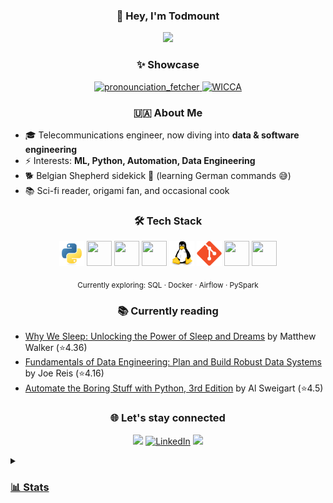 <h3 align="center" >👋 Hey, I'm Todmount</h3>

<p align="center">
  <img src="https://readme-typing-svg.herokuapp.com?lines=Aspiring+Developer;Baby+steps+into+Data+Engineering;Always+curious+to+build+new+things&center=true&width=500&height=45&size=20&duration=4250&pause=1000">
</p>

<h3 align="center">✨ Showcase</h3>

<p align="center">
  <a href="https://github.com/Todmount/pronunciation_fetcher">
    <img 
      src="https://denvercoder1-github-readme-stats.vercel.app/api/pin/?username=todmount&repo=pronunciation_fetcher&theme=vue-dark&hide_border=true&show_icons=false" 
      width="280"
      alt="pronounciation_fetcher"
      >
  </a>
  <a href="https://github.com/Todmount/wicca">
    <img 
      src="https://denvercoder1-github-readme-stats.vercel.app/api/pin/?username=todmount&repo=wicca&theme=vue-dark&hide_border=true&show_icons=false" 
      width="280"
      alt="WICCA"
      >
  </a>
</p>

<h3 align="center">🇺🇦 About Me</h3>

- 🎓 Telecommunications engineer, now diving into **data & software engineering**
- ⚡ Interests: **ML, Python, Automation, Data Engineering**
- 🐕 Belgian Shepherd sidekick 🐾 (learning German commands 😅)
- 📚 Sci-fi reader, origami fan, and occasional cook

<!-- Github general stats -->
<!-- <a href="https://github.com/anuraghazra/github-readme-stats"><img src="https://github-readme-stats.vercel.app/api?username=todmount&theme=vue-dark&show_icons=true&hide=stars" width="435"/></a> -->

<h3 align="center">🛠️ Tech Stack</h3>
<p align="center">
  <img src="https://raw.githubusercontent.com/devicons/devicon/master/icons/python/python-original.svg" width="40" height="40"/>
  <img src="https://cdn.jsdelivr.net/gh/devicons/devicon@latest/icons/numpy/numpy-original.svg" width="40" height="40"/>
  <img src="https://cdn.jsdelivr.net/gh/devicons/devicon@latest/icons/pandas/pandas-original.svg" width="40" height="40"/>
  <img src="https://cdn.jsdelivr.net/gh/devicons/devicon@latest/icons/jupyter/jupyter-original-wordmark.svg" width="40" height="40"/>
  <img src="https://raw.githubusercontent.com/devicons/devicon/master/icons/linux/linux-original.svg" width="40" height="40"/>
  <img src="https://raw.githubusercontent.com/devicons/devicon/master/icons/git/git-original.svg" width="40" height="40"/>
  <img src="https://cdn.jsdelivr.net/gh/devicons/devicon@latest/icons/pycharm/pycharm-original.svg" width="40" height="40"/>
  <img src="https://cdn.jsdelivr.net/gh/devicons/devicon@latest/icons/anaconda/anaconda-original.svg" width="40" height="40"/>
</p>
<p align="center"><sub>Currently exploring: SQL · Docker · Airflow · PySpark</sub></p>


<h3 align="center">📚 Currently reading</h3>

<!-- GOODREADS-LIST:START -->
- [Why We Sleep: Unlocking the Power of Sleep and Dreams](https://www.goodreads.com/review/show/7850495241?utm_medium=api&utm_source=rss) by Matthew Walker (⭐️4.36)
- [Fundamentals of Data Engineering: Plan and Build Robust Data Systems](https://www.goodreads.com/review/show/7850230893?utm_medium=api&utm_source=rss) by Joe Reis (⭐️4.16)
- [Automate the Boring Stuff with Python, 3rd Edition](https://www.goodreads.com/review/show/7850229429?utm_medium=api&utm_source=rss) by Al Sweigart (⭐️4.5)
<!-- GOODREADS-LIST:END -->

<!-- Socials -->
<h3 align="center">
  🌐 Let's stay connected
</h3>
<p align="center">
  <a href="https://www.facebook.com/todmount/"><img src="https://img.shields.io/badge/Facebook-%231877F2.svg?&style=for-the-badge&logo=facebook&logoColor=white" /></a>
  <a href="https://www.linkedin.com/in/tododmount/" target="_blank"><img src="https://img.shields.io/badge/LinkedIn-%230077B5.svg?&style=for-the-badge&logo=linkedin&logoColor=white" alt="LinkedIn"></a>
  <a href="mailto:todmount@gmail.com"><img src="https://img.shields.io/badge/Gmail-D14836?style=for-the-badge&logo=gmail&logoColor=white"</a>
</p>

<details>
  <summary><h3 align="">📊 Stats</h3></summary>
    <p align="">
      <img src="https://github-readme-stats.vercel.app/api/wakatime?username=Todmount&theme=vue-dark">
    </p>
</details>
